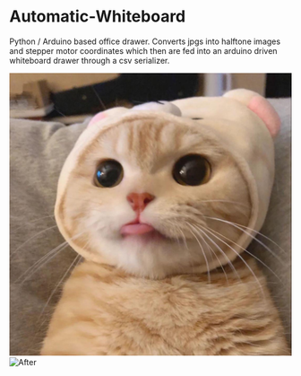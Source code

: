 # Automatic-Whiteboard
Python / Arduino based office drawer. Converts jpgs into halftone images and stepper motor coordinates which then are fed into an arduino driven whiteboard drawer through a csv serializer. 


![Before](https://github.com/TylerToomey/Automatic-Whiteboard/blob/master/Automatic%20Whiteboard/HalftoneProcessor/input.jpg?raw=true)
![After](https://github.com/TylerToomey/Automatic-Whiteboard/blob/master/Automatic%20Whiteboard/HalftoneProcessor/output.png?raw=true)
